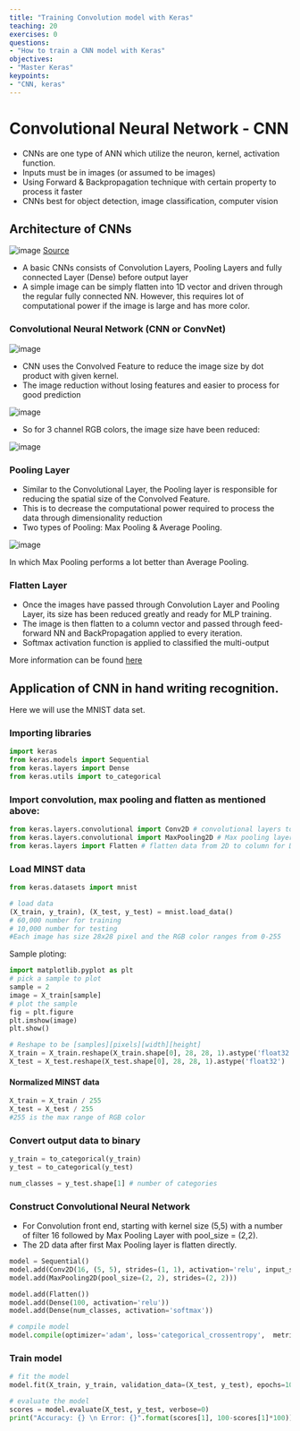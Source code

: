 ```yaml
---
title: "Training Convolution model with Keras"
teaching: 20
exercises: 0
questions:
- "How to train a CNN model with Keras"
objectives:
- "Master Keras"
keypoints:
- "CNN, keras"
---
```

# Convolutional Neural Network - CNN


- CNNs are one type of ANN which utilize the neuron, kernel, activation function.
- Inputs must be in images (or assumed to be images)
- Using Forward & Backpropagation technique with certain property to process it faster
- CNNs best for object detection, image classification, computer vision

## Architecture of CNNs


![image](https://user-images.githubusercontent.com/43855029/129789560-452539b8-06c7-4a3b-8543-c2f6e5a6f9c6.png)
[Source](http://henrysprojects.net/projects/conv-net.html)

- A basic CNNs consists of Convolution Layers, Pooling Layers and fully connected Layer (Dense) before output layer
- A simple image can be simply flatten into 1D vector and driven through the regular fully connected NN. However, this requires lot of computational power if the image is large and has more color.

### Convolutional Neural Network (CNN or ConvNet)

![image](https://user-images.githubusercontent.com/43855029/129623983-173558ba-45f5-4a42-972d-a6252f7695e0.png)

- CNN uses the Convolved Feature to reduce the image size by dot product with given kernel.
- The image reduction without losing features and easier to process for good prediction

![image](https://user-images.githubusercontent.com/43855029/129624312-db0f2ce1-4767-4a18-9a02-f5cee4c6cfe5.png)

- So for 3 channel RGB colors, the image size have been reduced:

![image](https://user-images.githubusercontent.com/43855029/129624564-96d6d7e4-6409-4775-ad9d-2bf133fa0396.png)

### Pooling Layer
- Similar to the Convolutional Layer, the Pooling layer is responsible for reducing the spatial size of the Convolved Feature.
- This is to decrease the computational power required to process the data through dimensionality reduction
- Two types of Pooling: Max Pooling & Average Pooling.

![image](https://user-images.githubusercontent.com/43855029/129624678-75532145-0e90-48d5-9703-c8ee626aa7f4.png)

In which Max Pooling performs a lot better than Average Pooling.

### Flatten Layer
- Once the images have passed through Convolution Layer and Pooling Layer, its size has been reduced greatly and ready for MLP training.
- The image is then flatten to a column vector and passed through feed-forward NN and BackPropagation applied to every iteration.
- Softmax activation function is applied to classified the multi-output

More information can be found [here](https://towardsdatascience.com/a-comprehensive-guide-to-convolutional-neural-networks-the-eli5-way-3bd2b1164a53)

## Application of CNN in hand writing recognition.
Here we will use the MNIST data set.

### Importing libraries
```python
import keras
from keras.models import Sequential
from keras.layers import Dense
from keras.utils import to_categorical
```

### Import convolution, max pooling and flatten as mentioned above:
```python
from keras.layers.convolutional import Conv2D # convolutional layers to reduce image size
from keras.layers.convolutional import MaxPooling2D # Max pooling layers to further reduce image size
from keras.layers import Flatten # flatten data from 2D to column for Dense layer
```

### Load MINST data
```python
from keras.datasets import mnist

# load data
(X_train, y_train), (X_test, y_test) = mnist.load_data()
# 60,000 number for training
# 10,000 number for testing
#Each image has size 28x28 pixel and the RGB color ranges from 0-255
```

Sample ploting:
```python
import matplotlib.pyplot as plt
# pick a sample to plot
sample = 2
image = X_train[sample]
# plot the sample
fig = plt.figure
plt.imshow(image)
plt.show()
```


```python
# Reshape to be [samples][pixels][width][height]
X_train = X_train.reshape(X_train.shape[0], 28, 28, 1).astype('float32')
X_test = X_test.reshape(X_test.shape[0], 28, 28, 1).astype('float32')
```

#### Normalized MINST data
```python
X_train = X_train / 255 
X_test = X_test / 255
#255 is the max range of RGB color
```

### Convert output data to binary
```python
y_train = to_categorical(y_train)
y_test = to_categorical(y_test)

num_classes = y_test.shape[1] # number of categories
```

### Construct Convolutional Neural Network
- For Convolution front end, starting with kernel size (5,5) with a number of filter 16 followed by Max Pooling Layer with pool_size = (2,2).
- The 2D data after first Max Pooling layer is flatten directly.

```python
model = Sequential()
model.add(Conv2D(16, (5, 5), strides=(1, 1), activation='relu', input_shape=(28, 28, 1)))
model.add(MaxPooling2D(pool_size=(2, 2), strides=(2, 2)))

model.add(Flatten())
model.add(Dense(100, activation='relu'))
model.add(Dense(num_classes, activation='softmax'))

# compile model
model.compile(optimizer='adam', loss='categorical_crossentropy',  metrics=['accuracy'])
```

### Train model
```python
# fit the model
model.fit(X_train, y_train, validation_data=(X_test, y_test), epochs=10, batch_size=200, verbose=2)

# evaluate the model
scores = model.evaluate(X_test, y_test, verbose=0)
print("Accuracy: {} \n Error: {}".format(scores[1], 100-scores[1]*100))
```
